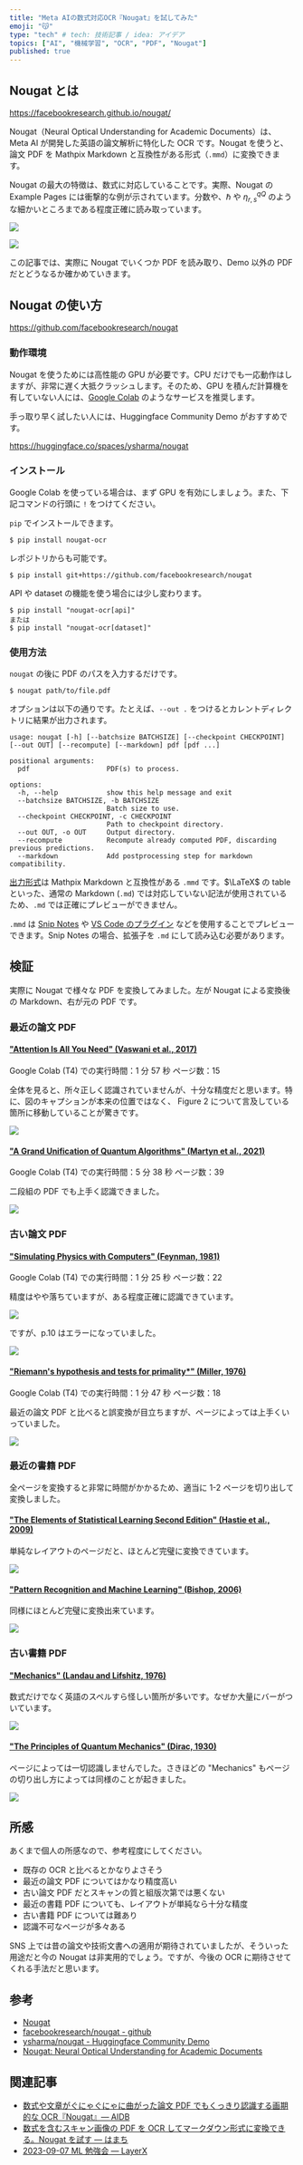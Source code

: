 ```yaml
---
title: "Meta AIの数式対応OCR『Nougat』を試してみた"
emoji: "😽"
type: "tech" # tech: 技術記事 / idea: アイデア
topics: ["AI", "機械学習", "OCR", "PDF", "Nougat"]
published: true
---
```


## Nougat とは

https://facebookresearch.github.io/nougat/

Nougat（Neural Optical Understanding for Academic Documents）は、Meta AI が開発した英語の論文解析に特化した OCR です。Nougat を使うと、論文 PDF を Mathpix Markdown と互換性がある形式（`.mmd`）に変換できます。

Nougat の最大の特徴は、数式に対応していることです。実際、Nougat の Example Pages には衝撃的な例が示されています。分数や、$\hbar$ や $\eta_{r,s}^{qQ}$ のような細かいところまである程度正確に読み取っています。

![](https://storage.googleapis.com/zenn-user-upload/99f8f4e222b3-20230907.png)

![](https://storage.googleapis.com/zenn-user-upload/7e7a8adfad4b-20230907.png)

この記事では、実際に Nougat でいくつか PDF を読み取り、Demo 以外の PDF だとどうなるか確かめていきます。

## Nougat の使い方

https://github.com/facebookresearch/nougat

### 動作環境

Nougat を使うためには高性能の GPU が必要です。CPU だけでも一応動作はしますが、非常に遅く大抵クラッシュします。そのため、GPU を積んだ計算機を有していない人には、[Google Colab](https://colab.research.google.com/) のようなサービスを推奨します。

手っ取り早く試したい人には、Huggingface Community Demo がおすすめです。

https://huggingface.co/spaces/ysharma/nougat

### インストール

Google Colab を使っている場合は、まず GPU を有効にしましょう。また、下記コマンドの行頭に `!` をつけてください。

`pip` でインストールできます。

```
$ pip install nougat-ocr
```

レポジトリからも可能です。

```
$ pip install git+https://github.com/facebookresearch/nougat
```

API や dataset の機能を使う場合には少し変わります。

```
$ pip install "nougat-ocr[api]"
または
$ pip install "nougat-ocr[dataset]"
```

### 使用方法

`nougat` の後に PDF のパスを入力するだけです。

```
$ nougat path/to/file.pdf
```

オプションは以下の通りです。たとえば、`--out .` をつけるとカレントディレクトリに結果が出力されます。

```
usage: nougat [-h] [--batchsize BATCHSIZE] [--checkpoint CHECKPOINT] [--out OUT] [--recompute] [--markdown] pdf [pdf ...]

positional arguments:
  pdf                   PDF(s) to process.

options:
  -h, --help            show this help message and exit
  --batchsize BATCHSIZE, -b BATCHSIZE
                        Batch size to use.
  --checkpoint CHECKPOINT, -c CHECKPOINT
                        Path to checkpoint directory.
  --out OUT, -o OUT     Output directory.
  --recompute           Recompute already computed PDF, discarding previous predictions.
  --markdown            Add postprocessing step for markdown compatibility.
```

[出力形式](https://github.com/Mathpix/mathpix-markdown-it)は Mathpix Markdown と互換性がある `.mmd` です。$\LaTeX$ の table といった、通常の Markdown (`.md`) では対応していない記法が使用されているため、`.md` では正確にプレビューができません。

`.mmd` は [Snip Notes](https://snip.mathpix.com/) や [VS Code のプラグイン](https://mathpix.com/docs/mathpix-markdown/how-to-mmd-vscode) などを使用することでプレビューできます。Snip Notes の場合、拡張子を `.md` にして読み込む必要があります。

## 検証

実際に Nougat で様々な PDF を変換してみました。左が Nougat による変換後の Markdown、右が元の PDF です。

### 最近の論文 PDF

#### ["Attention Is All You Need" (Vaswani et al., 2017)](https://arxiv.org/abs/1706.03762)

Google Colab (T4) での実行時間：1 分 57 秒
ページ数：15

全体を見ると、所々正しく認識されていませんが、十分な精度だと思います。特に、図のキャプションが本来の位置ではなく、 Figure 2 について言及している箇所に移動していることが驚きです。

![](https://storage.googleapis.com/zenn-user-upload/46b6aa22c7e7-20230907.png)

#### ["A Grand Unification of Quantum Algorithms" (Martyn et al., 2021)](https://arxiv.org/abs/2105.02859)

Google Colab (T4) での実行時間：5 分 38 秒
ページ数：39

二段組の PDF でも上手く認識できました。

![](https://storage.googleapis.com/zenn-user-upload/22ea35523b33-20230907.png)

### 古い論文 PDF

#### ["Simulating Physics with Computers" (Feynman, 1981)](https://s2.smu.edu/~mitch/class/5395/papers/feynman-quantum-1981.pdf)

Google Colab (T4) での実行時間：1 分 25 秒
ページ数：22

精度はやや落ちていますが、ある程度正確に認識できています。

![](https://storage.googleapis.com/zenn-user-upload/d34137bb5931-20230907.png)

ですが、p.10 はエラーになっていました。

![](https://storage.googleapis.com/zenn-user-upload/cc6a08238fec-20230907.png)

#### ["Riemann's hypothesis and tests for primality\*" (Miller, 1976)](https://www.sciencedirect.com/science/article/pii/S0022000076800438)

Google Colab (T4) での実行時間：1 分 47 秒
ページ数：18

最近の論文 PDF と比べると誤変換が目立ちますが、ページによっては上手くいっていました。

![](https://storage.googleapis.com/zenn-user-upload/9bdb21bc674c-20230907.png)

### 最近の書籍 PDF

全ページを変換すると非常に時間がかかるため、適当に 1-2 ページを切り出して変換しました。

#### ["The Elements of Statistical Learning Second Edition" (Hastie et al., 2009)](https://hastie.su.domains/ElemStatLearn/)

単純なレイアウトのページだと、ほとんど完璧に変換できています。

![](https://storage.googleapis.com/zenn-user-upload/0632d9b00677-20230907.png)

#### ["Pattern Recognition and Machine Learning" (Bishop, 2006)](https://www.microsoft.com/en-us/research/uploads/prod/2006/01/Bishop-Pattern-Recognition-and-Machine-Learning-2006.pdf)

同様にほとんど完璧に変換出来ています。

![](https://storage.googleapis.com/zenn-user-upload/0025a05c1b9a-20230907.png)

### 古い書籍 PDF

#### ["Mechanics" (Landau and Lifshitz, 1976)](https://archive.org/details/landau-and-lifshitz-physics-textbooks-series/Vol%201%20-%20Landau%2C%20Lifshitz%20-%20Mechanics%20%283rd%20ed%2C%201976%29/)

数式だけでなく英語のスペルすら怪しい箇所が多いです。なぜか大量にバーがついています。

![](https://storage.googleapis.com/zenn-user-upload/9b8f807e1764-20230907.png)

#### ["The Principles of Quantum Mechanics" (Dirac, 1930)](https://archive.org/details/principlesquantummechanics1stdirac1930/mode/1up)

ページによっては一切認識しませんでした。さきほどの "Mechanics" もページの切り出し方によっては同様のことが起きました。

![](https://storage.googleapis.com/zenn-user-upload/c9cec3d4def1-20230907.png)

## 所感

あくまで個人の所感なので、参考程度にしてください。

- 既存の OCR と比べるとかなりよさそう
- 最近の論文 PDF についてはかなり精度高い
- 古い論文 PDF だとスキャンの質と組版次第では悪くない
- 最近の書籍 PDF についても、レイアウトが単純なら十分な精度
- 古い書籍 PDF については難あり
- 認識不可なページが多々ある

SNS 上では昔の論文や技術文書への適用が期待されていましたが、そういった用途だと今の Nougat は非実用的でしょう。ですが、今後の OCR に期待させてくれる手法だと思います。

## 参考

- [Nougat](https://facebookresearch.github.io/nougat/)
- [facebookresearch/nougat - github](https://github.com/facebookresearch/nougat)
- [ysharma/nougat - Huggingface Community Demo](https://huggingface.co/spaces/ysharma/nougat)
- [Nougat: Neural Optical Understanding for Academic Documents](https://arxiv.org/abs/2308.13418)

## 関連記事

- [数式や文章がぐにゃぐにゃに曲がった論文 PDF でもくっきり認識する画期的な OCR『Nougat』― AIDB](https://aiboom.net/archives/54869)
- [数式を含むスキャン画像の PDF を OCR してマークダウン形式に変換できる。Nougat を試す ― はまち](https://note.com/hamachi_jp/n/n7f5f35b38768)
- [2023-09-07 ML 勉強会 ― LayerX](https://jobs.layerx.co.jp/3d1b0e79b59d4ba8acbc7f9a74b5f96e)
